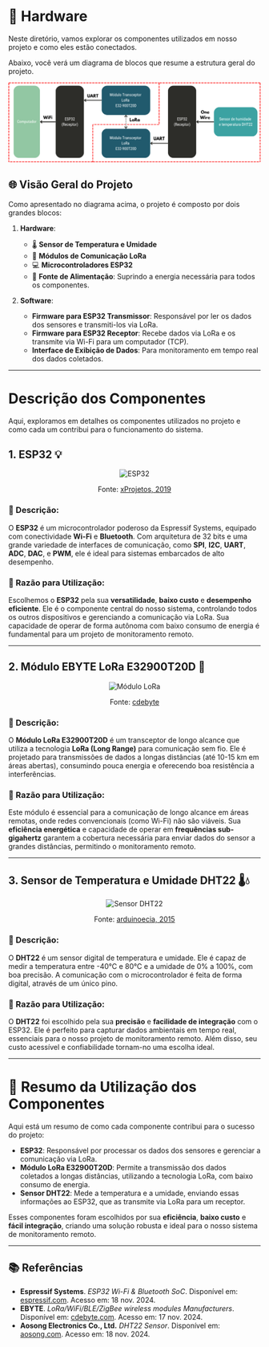 # 📂 Hardware

Neste diretório, vamos explorar os componentes utilizados em nosso projeto e como eles estão conectados.

Abaixo, você verá um diagrama de blocos que resume a estrutura geral do projeto.

![Diagrama de Blocos](./DiagramaDeBlocos.png)

## 🌐 Visão Geral do Projeto

Como apresentado no diagrama acima, o projeto é composto por dois grandes blocos:

1. **Hardware**:
   - 🌡️ **Sensor de Temperatura e Umidade**
   - 📡 **Módulos de Comunicação LoRa**
   - 💻 **Microcontroladores ESP32**
   - 🔋 **Fonte de Alimentação**: Suprindo a energia necessária para todos os componentes.

2. **Software**:
   - **Firmware para ESP32 Transmissor**: Responsável por ler os dados dos sensores e transmiti-los via LoRa.
   - **Firmware para ESP32 Receptor**: Recebe dados via LoRa e os transmite via Wi-Fi para um computador (TCP).
   - **Interface de Exibição de Dados**: Para monitoramento em tempo real dos dados coletados.

---

# Descrição dos Componentes

Aqui, exploramos em detalhes os componentes utilizados no projeto e como cada um contribui para o funcionamento do sistema.

## 1. ESP32 💡

<p align="center">
  <img src="https://github.com/user-attachments/assets/f673b9d5-a285-49c0-a299-b4abc0e7da35" alt="ESP32" width="400"/>
</p>
<p align="center">
  Fonte: <a href="https://xprojetos.net/esp32-e-suas-versoes/">xProjetos, 2019</a>
</p>

### 📍 Descrição:
O **ESP32** é um microcontrolador poderoso da Espressif Systems, equipado com conectividade **Wi-Fi** e **Bluetooth**. Com arquitetura de 32 bits e uma grande variedade de interfaces de comunicação, como **SPI**, **I2C**, **UART**, **ADC**, **DAC**, e **PWM**, ele é ideal para sistemas embarcados de alto desempenho.

### 🔑 Razão para Utilização:
Escolhemos o **ESP32** pela sua **versatilidade**, **baixo custo** e **desempenho eficiente**. Ele é o componente central do nosso sistema, controlando todos os outros dispositivos e gerenciando a comunicação via LoRa. Sua capacidade de operar de forma autônoma com baixo consumo de energia é fundamental para um projeto de monitoramento remoto.

---

## 2. Módulo EBYTE LoRa E32900T20D 📡

<p align="center">
  <img src="https://github.com/user-attachments/assets/8e00d34d-15f9-4cfd-8294-75cbdf1d9b20" alt="Módulo LoRa" width="400"/>
</p>
<p align="center">
  Fonte: <a href="https://www.cdebyte.com/products/E32-900T20D">cdebyte</a>
</p>

### 📍 Descrição:
O **Módulo LoRa E32900T20D** é um transceptor de longo alcance que utiliza a tecnologia **LoRa (Long Range)** para comunicação sem fio. Ele é projetado para transmissões de dados a longas distâncias (até 10-15 km em áreas abertas), consumindo pouca energia e oferecendo boa resistência a interferências.

### 🔑 Razão para Utilização:
Este módulo é essencial para a comunicação de longo alcance em áreas remotas, onde redes convencionais (como Wi-Fi) não são viáveis. Sua **eficiência energética** e capacidade de operar em **frequências sub-gigahertz** garantem a cobertura necessária para enviar dados do sensor a grandes distâncias, permitindo o monitoramento remoto.

---

## 3. Sensor de Temperatura e Umidade DHT22 🌡️💧

<p align="center">
  <img src="https://github.com/user-attachments/assets/37cc7d90-2eab-460a-ada4-1ed84da9e27d" alt="Sensor DHT22" width="400"/>
</p>
<p align="center">
  Fonte: <a href="https://www.arduinoecia.com.br/sensor-de-temperatura-e-umidade-dht22/">arduinoecia, 2015</a>
</p>

### 📍 Descrição:
O **DHT22** é um sensor digital de temperatura e umidade. Ele é capaz de medir a temperatura entre -40°C e 80°C e a umidade de 0% a 100%, com boa precisão. A comunicação com o microcontrolador é feita de forma digital, através de um único pino.

### 🔑 Razão para Utilização:
O **DHT22** foi escolhido pela sua **precisão** e **facilidade de integração** com o ESP32. Ele é perfeito para capturar dados ambientais em tempo real, essenciais para o nosso projeto de monitoramento remoto. Além disso, seu custo acessível e confiabilidade tornam-no uma escolha ideal.

---

# 📝 Resumo da Utilização dos Componentes

Aqui está um resumo de como cada componente contribui para o sucesso do projeto:

- **ESP32**: Responsável por processar os dados dos sensores e gerenciar a comunicação via LoRa.
- **Módulo LoRa E32900T20D**: Permite a transmissão dos dados coletados a longas distâncias, utilizando a tecnologia LoRa, com baixo consumo de energia.
- **Sensor DHT22**: Mede a temperatura e a umidade, enviando essas informações ao ESP32, que as transmite via LoRa para um receptor.

Esses componentes foram escolhidos por sua **eficiência**, **baixo custo** e **fácil integração**, criando uma solução robusta e ideal para o nosso sistema de monitoramento remoto.

---

## 📚 Referências

- **Espressif Systems**. *ESP32 Wi-Fi & Bluetooth SoC*. Disponível em: [espressif.com](https://www.espressif.com/en/products/socs/esp32). Acesso em: 18 nov. 2024.
- **EBYTE**. *LoRa/WiFi/BLE/ZigBee wireless modules Manufacturers*. Disponível em: [cdebyte.com](https://www.cdebyte.com). Acesso em: 17 nov. 2024.
- **Aosong Electronics Co., Ltd.** *DHT22 Sensor*. Disponível em: [aosong.com](http://www.aosong.com/en/). Acesso em: 18 nov. 2024.
